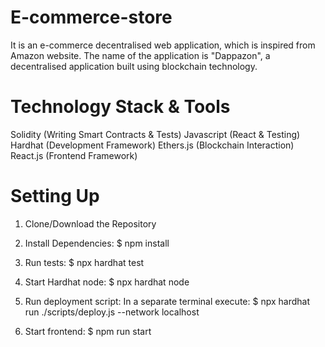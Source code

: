 # E-commerce-store
It is an e-commerce decentralised web application, which is inspired from Amazon website. The name of the application is "Dappazon", a decentralised application built using blockchain technology.

# Technology Stack & Tools
Solidity (Writing Smart Contracts & Tests)
Javascript (React & Testing)
Hardhat (Development Framework)
Ethers.js (Blockchain Interaction)
React.js (Frontend Framework)

# Setting Up
1. Clone/Download the Repository
2. Install Dependencies:
   $ npm install

3. Run tests:
   $ npx hardhat test

4. Start Hardhat node:
   $ npx hardhat node

5. Run deployment script:
   In a separate terminal execute: $ npx hardhat run ./scripts/deploy.js --network localhost

6. Start frontend:
   $ npm run start
